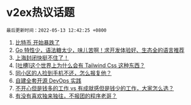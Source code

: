 # v2ex热议话题

`最后更新时间：2022-05-13 12:42:25 +0800`

1. [比特币 开始暴跌了](https://www.v2ex.com/t/852413)
1. [Go 特性少，语法糖太少，味儿苦啊！求开发体验好、生态全的语言推荐](https://www.v2ex.com/t/852388)
1. [上海封闭快挺不住了！](https://www.v2ex.com/t/852577)
1. [[吐槽]这个世界上为什么会有 Tailwind Css 这种东西？](https://www.v2ex.com/t/852519)
1. [同小区的人捡到手机不还，怎么报复他？](https://www.v2ex.com/t/852536)
1. [自建全套开源 DevOps 实践](https://www.v2ex.com/t/852433)
1. [不开心但是钱多的工作 vs 有成就感但是钱少的工作，大家怎么选？](https://www.v2ex.com/t/852503)
1. [有没有喜欢独来独往，不报团的程序老哥？](https://www.v2ex.com/t/852565)

